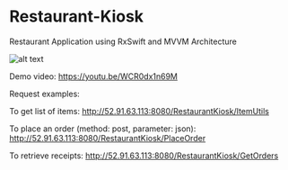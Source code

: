 # Restaurant-Kiosk
Restaurant Application using RxSwift and MVVM Architecture

![alt text](https://vuhblog.files.wordpress.com/2018/05/1.png?w=700&h=)

Demo video: 
https://youtu.be/WCR0dx1n69M

Request examples:

To get list of items:
http://52.91.63.113:8080/RestaurantKiosk/ItemUtils

To place an order (method: post, parameter: json):
http://52.91.63.113:8080/RestaurantKiosk/PlaceOrder

To retrieve receipts:
http://52.91.63.113:8080/RestaurantKiosk/GetOrders
